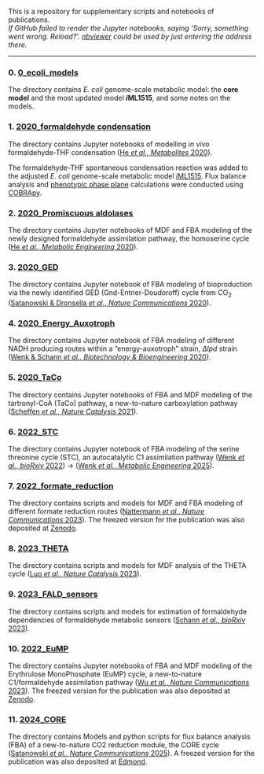 This is a repository for supplementary scripts and notebooks of publications.  
_If GitHub failed to render the Jupyter notebooks, saying 'Sorry, something went wrong. Reload?'. [nbviewer](https://nbviewer.jupyter.org/) could be used by just entering the address there._  

---
### 0. [0_ecoli_models](0_ecoli_models)
The directory contains *E. coli* genome-scale metabolic model: the **core model** and the most updated model ***i*ML1515**, and some notes on the models. 

### 1. [2020_formaldehyde condensation](2020_formaldehyde%20condensation)
The directory contains Jupyter notebooks of modelling _in vivo_ formaldehyde-THF
condensation ([He *et al.*, *Metabolites* 2020](https://doi.org/10.3390/metabo10020065)). 

The formaldehyde-THF spontaneous condensation reaction was added to the 
adjusted *E. coli* genome-scale metabolic model [*i*ML1515](https://doi.org/10.1038/nbt.3956). 
Flux balance analysis and [phenotypic phase plane](https://doi.org/10.1002/bit.10047) 
calculations were conducted using [COBRApy](https://doi.org/10.1186/1752-0509-7-74).


### 2. [2020_Promiscuous aldolases](2020_Promiscuous%20aldolases)
The directory contains Jupyter notebooks of MDF and FBA modeling of the newly designed formaldehyde assimilation pathway, the homoserine cycle ([He *et al.*, *Metabolic Engineering* 2020](https://doi.org/10.1016/j.ymben.2020.03.002)).

### 3. [2020_GED](2020_GED)
The directory contains Jupyter notebook of FBA modeling of bioproduction via the newly identified GED (Gnd-Entner-Doudoroff) cycle from CO<sub>2</sub> ([Satanowski & Dronsella *et al.*, *Nature Communications* 2020](https://doi.org/10.1038/s41467-020-19564-5)).

### 4. [2020_Energy_Auxotroph](2020_Energy_Auxotroph/LPD_FBA.ipynb)
The directory contains Jupyter notebook of FBA modeling of different NADH producing routes within a “energy-auxotroph” strain, _&Delta;lpd_ strain ([Wenk & Schann *et al.*, *Biotechnology & Bioengineering* 2020](https://doi.org/10.1002/bit.27490)).

### 5. [2020_TaCo](2020_TaCo)
The directory contains Jupyter notebooks of FBA and MDF modeling of the tartronyl-CoA (TaCo) pathway, a new-to-nature carboxylation pathway ([Scheffen *et al.*, *Nature Catalysis* 2021](https://doi.org/10.1038/s41929-020-00557-y)).

### 6. [2022_STC](2022_STC)
The directory contains Jupyter notebook of FBA modeling of the serine threonine cycle (STC), an autocatalytic C1 assimilation pathway ([Wenk *et al.*, *bioRxiv* 2022](https://www.biorxiv.org/content/10.1101/2022.09.28.509898v1)) -> ([Wenk *et al.*, *Metabolic Engineering* 2025](https://doi.org/10.1016/j.ymben.2024.10.007)).

### 7. [2022_formate_reduction](2022_formate_reduction)  
The directory contains scripts and models for MDF and FBA modeling of different formate reduction routes ([Nattermann *et al.*, *Nature Communications* 2023](https://www.nature.com/articles/s41467-023-38072-w)). The freezed version for the publication was also deposited at [Zenodo](https://doi.org/10.5281/zenodo.7752828).

### 8. [2023_THETA](2023_THETA)  
The directory contains scripts and models for MDF analysis of the THETA cycle ([Luo *et al.*, *Nature Catalysis* 2023](https://doi.org/10.1038/s41929-023-01079-z)).   

### 9. [2023_FALD_sensors](2023_FALD_sensors)   
The directory contains scripts and models for estimation of formaldehyde dependencies of formaldehyde metabolic sensors ([Schann *et al.*, *bioRxiv* 2023](https://www.biorxiv.org/content/10.1101/2023.06.29.547045v1)).

### 10. [2022_EuMP](2022_EuMP)   
The directory contains Jupyter notebooks of FBA and MDF modeling of the Erythrulose MonoPhosphate (EuMP) cycle, a new-to-nature C1/formaldehyde assimilation pathway ([Wu *et al.*, *Nature Communications* 2023](https://doi.org/10.1038/s41467-023-44247-2)). The freezed version for the publication was also deposited at [Zenodo](https://doi.org/10.5281/zenodo.10207936).

### 11. [2024_CORE](2024_CORE)
The directory contains Models and python scripts for flux balance analysis (FBA) of a new-to-nature CO2 reduction module, the CORE cycle ([Satanowski *et al.*, *Nature Communications* 2025](https://doi.org/10.1038/s41467-025-57549-4)). A freezed version for the publication was also deposited at [Edmond](https://doi.org/10.17617/3.V8KJFV).